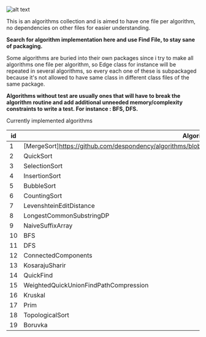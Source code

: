 ![alt text](https://travis-ci.org/despondency/algorithms.svg?branch=master)


This is an algorithms collection and is aimed to have one file per algorithm, no dependencies on other files for easier understanding. 

**Search for algorithm implementation here and use Find File, to stay sane of packaging.**

Some algorithms are buried into their own packages since i try to make all algorithms one file per algorithm, so Edge class for instance will be repeated in several algorithms, so every each one of these is subpackaged because it's not allowed to have same class in different class files of the same package.

**Algorithms without test are usually ones that will have to break the algorithm routine and add additional unneeded memory/complexity constraints to write a test. For instance : BFS, DFS.**

Currently implemented algorithms 

|id  | Algorithm                                                     | Test                                   | 
|----| --------------------------------------------------------------|:--------------------------------------:|
|1   | [MergeSort]https://github.com/despondency/algorithms/blob/master/src/main/java/com/algorithms/sort/MergeSort.java                                                   |     YES                                |
|2   | QuickSort                                                     |     YES                                |
|3   | SelectionSort                                                 |     YES                                |
|4   | InsertionSort                                                 |     YES                                |
|5   | BubbleSort                                                    |     YES                                |
|6   | CountingSort                                                  |     YES                                |
|7   | LevenshteinEditDistance                                       |     YES                                |
|8   | LongestCommonSubstringDP                                      |     YES                                |
|9   | NaiveSuffixArray                                              |     YES                                |
|10  | BFS                                                           |     NO                                 |
|11  | DFS                                                           |     NO                                 |
|12  | ConnectedComponents                                           |     YES                                |
|13  | KosarajuSharir                                                |     YES                                |
|14  | QuickFind                                                     |     YES                                |
|15  | WeightedQuickUnionFindPathCompression                         |     YES                                |
|16  | Kruskal                                                       |     YES                                |
|17  | Prim                                                          |     YES                                |
|18  | TopologicalSort                                               |     YES                                |
|19  | Boruvka                                                       |     YES                                |
                     
                     
